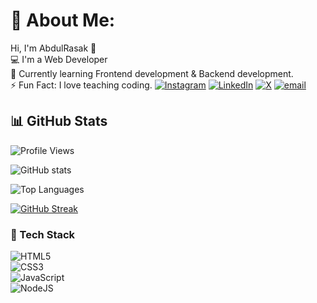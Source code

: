# 💫 About Me:
Hi, I'm AbdulRasak 👋<br>💻 I'm  a Web Developer<br>🌱 Currently learning Frontend development & Backend development.<br>⚡ Fun Fact: I love teaching coding.
[![Instagram](https://img.shields.io/badge/Instagram-%23E4405F.svg?logo=Instagram&logoColor=white)](https://instagram.com/kamtechhub ) [![LinkedIn](https://img.shields.io/badge/LinkedIn-%230077B5.svg?logo=linkedin&logoColor=white)](https://linkedin.com/in/https://www.linkedin.com/in/kamoru-abdulrasak-574972354/) [![X](https://img.shields.io/badge/X-black.svg?logo=X&logoColor=white)](https://x.com/https://x.com/kamtechhub) [![email](https://img.shields.io/badge/Email-D14836?logo=gmail&logoColor=white)](mailto:rkamoru1@gmail.com) 

## 📊 GitHub Stats
![Profile Views](https://komarev.com/ghpvc/?username=abdul-rasak&color=blue&style=flat-square&label=Profile+Views)

![GitHub stats](https://github-readme-stats.vercel.app/api?username=abdul-rasak&show_icons=true&theme=radical)

![Top Languages](https://github-readme-stats.vercel.app/api/top-langs/?username=abdul-rasak&layout=compact&theme=radical)

[![GitHub Streak](https://github-readme-streak-stats.herokuapp.com?user=abdul-rasak&theme=radical&border_radius=6)](https://git.io/streak-stats)

### 🚀 Tech Stack
![HTML5](https://img.shields.io/badge/html5-%23E34F26.svg?style=for-the-badge&logo=html5&logoColor=white)  
![CSS3](https://img.shields.io/badge/css3-%231572B6.svg?style=for-the-badge&logo=css3&logoColor=white)  
![JavaScript](https://img.shields.io/badge/javascript-%23323330.svg?style=for-the-badge&logo=javascript&logoColor=%23F7DF1E)  
![NodeJS](https://img.shields.io/badge/node.js-6DA55F?style=for-the-badge&logo=node.js&logoColor=white)  


